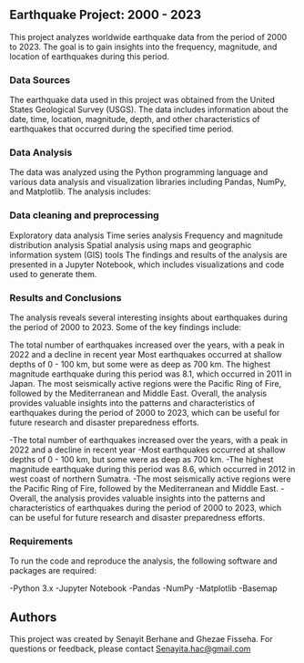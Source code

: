 ## Earthquake Project: 2000 - 2023
This project analyzes worldwide earthquake data from the period of 2000 to 2023. The goal is to gain insights into the frequency, magnitude, and location of earthquakes during this period.

### Data Sources
The earthquake data used in this project was obtained from the United States Geological Survey (USGS). The data includes information about the date, time, location, magnitude, depth, and other characteristics of earthquakes that occurred during the specified time period.

### Data Analysis
The data was analyzed using the Python programming language and various data analysis and visualization libraries including Pandas, NumPy, and Matplotlib. The analysis includes:

   ### Data cleaning and preprocessing
Exploratory data analysis
Time series analysis
Frequency and magnitude distribution analysis
Spatial analysis using maps and geographic information system (GIS) tools
The findings and results of the analysis are presented in a Jupyter Notebook, which includes visualizations and code used to generate them.

### Results and Conclusions
The analysis reveals several interesting insights about earthquakes during the period of 2000 to 2023. Some of the key findings include:


The total number of earthquakes increased over the years, with a peak in 2022 and a decline in recent year
Most earthquakes occurred at shallow depths of 0 - 100 km, but some were as deep as 700 km.
The highest magnitude earthquake during this period was 8.1, which occurred in 2011 in Japan.
The most seismically active regions were the Pacific Ring of Fire, followed by the Mediterranean and Middle East.
Overall, the analysis provides valuable insights into the patterns and characteristics of earthquakes during the period of 2000 to 2023, which can be useful for future research and disaster preparedness efforts.

-The total number of earthquakes increased over the years, with a peak in 2022 and a decline in recent year
-Most earthquakes occurred at shallow depths of 0 - 100 km, but some were as deep as 700 km.
-The highest magnitude earthquake during this period was 8.6, which occurred in 2012 in west coast of northern Sumatra.
-The most seismically active regions were the Pacific Ring of Fire, followed by the Mediterranean and Middle East.
-Overall, the analysis provides valuable insights into the patterns and characteristics of earthquakes during the period of 2000 to 2023, which can be useful for future research and disaster preparedness efforts.


### Requirements
To run the code and reproduce the analysis, the following software and packages are required:


-Python 3.x
-Jupyter Notebook
-Pandas
-NumPy
-Matplotlib
-Basemap



## Authors
This project was created by Senayit Berhane and Ghezae Fisseha. For questions or feedback, please contact Senayita.hac@gmail.com
